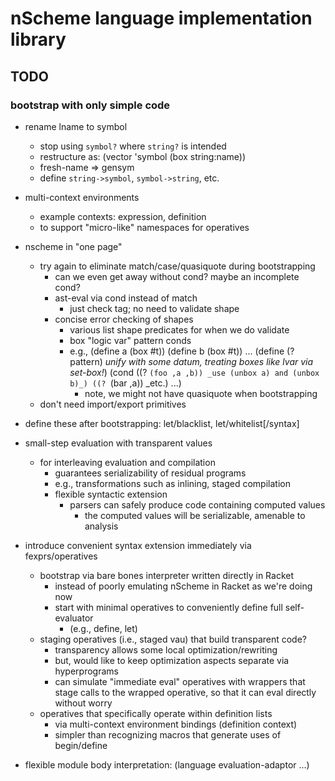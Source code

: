 # nScheme language implementation library

## TODO

### bootstrap with only simple code

* rename lname to symbol
  * stop using `symbol?` where `string?` is intended
  * restructure as: (vector 'symbol (box string:name))
  * fresh-name => gensym
  * define `string->symbol`, `symbol->string`, etc.

* multi-context environments
  * example contexts: expression, definition
  * to support "micro-like" namespaces for operatives

* nscheme in "one page"
  * try again to eliminate match/case/quasiquote during bootstrapping
    * can we even get away without cond? maybe an incomplete cond?
    * ast-eval via cond instead of match
      * just check tag; no need to validate shape
    * concise error checking of shapes
      * various list shape predicates for when we do validate
      * box "logic var" pattern conds
      * e.g.,
        (define a (box #t)) (define b (box #t)) ...
        (define (? pattern)
          _unify with some datum, treating boxes like lvar via set-box!_)
        (cond ((? `(foo ,a ,b)) _use (unbox a) and (unbox b)_)
              ((? `(bar ,a)) _etc.) ...)
        * note, we might not have quasiquote when bootstrapping
  * don't need import/export primitives

* define these after bootstrapping: let/blacklist, let/whitelist[/syntax]

* small-step evaluation with transparent values
  * for interleaving evaluation and compilation
    * guarantees serializability of residual programs
    * e.g., transformations such as inlining, staged compilation
    * flexible syntactic extension
      * parsers can safely produce code containing computed values
        * the computed values will be serializable, amenable to analysis

* introduce convenient syntax extension immediately via fexprs/operatives
  * bootstrap via bare bones interpreter written directly in Racket
    * instead of poorly emulating nScheme in Racket as we're doing now
    * start with minimal operatives to conveniently define full self-evaluator
      * (e.g., define, let)
  * staging operatives (i.e., staged vau) that build transparent code?
    * transparency allows some local optimization/rewriting
    * but, would like to keep optimization aspects separate via hyperprograms
    * can simulate "immediate eval" operatives with wrappers that stage calls
      to the wrapped operative, so that it can eval directly without worry
  * operatives that specifically operate within definition lists
    * via multi-context environment bindings (definition context)
    * simpler than recognizing macros that generate uses of begin/define

* flexible module body interpretation: (language evaluation-adaptor ...)
